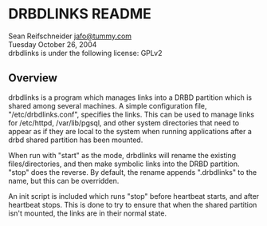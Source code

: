 DRBDLINKS README
================

Sean Reifschneider <jafo@tummy.com>  
Tuesday October 26, 2004  
drbdlinks is under the following license: GPLv2

Overview
--------

drbdlinks is a program which manages links into a DRBD partition which is
shared among several machines.  A simple configuration file,
"/etc/drbdlinks.conf", specifies the links.  This can be used to manage
links for /etc/httpd, /var/lib/pgsql, and other system directories that
need to appear as if they are local to the system when running applications
after a drbd shared partition has been mounted.

When run with "start" as the mode, drbdlinks will rename the existing
files/directories, and then make symbolic links into the DRBD partition.
"stop" does the reverse.  By default, the rename appends ".drbdlinks" to
the name, but this can be overridden.

An init script is included which runs "stop" before heartbeat starts, and
after heartbeat stops.  This is done to try to ensure that when the shared
partition isn't mounted, the links are in their normal state.
